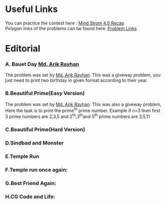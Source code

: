 <h1>Useful Links</h1>
<p>
You can practice the contest here : <a href="https://codeforces.com/contestInvitation/4284d68fadff82c5b861d3818b70eca85ee1011e">Mind Strom 4.0 Recap</a><br>
Polygon links of the problems can be found here: <a href="https://github.com/mdarikrayhan/Mind-Strom-4.0-Editorial-and-Problem-Set/blob/main/Problem%20Polygon%20Link.txt">Problem Links</a><br>
</p>


<h1>Editorial</h1>

<h3>A. Bauet Day <a href="https://github.com/mdarikrayhan">Md. Arik Rayhan</a></h3>
<p>
The problem was set by <a href="https://github.com/mdarikrayhan">Md. Arik Rayhan</a>. This was a giveway problem, you just need to print two birthday in given format according to their year.
</p>

<h3>B.Beautiful Prime(Easy Version)</h3>
<p>
The problem was set by <a href="https://github.com/mdarikrayhan">Md. Arik Rayhan</a>. This was also a giveway problem, Here the task is to print the prime<sup>th</sup> prime number. Example if n=3 then first 3 prime numbers are 2,3,5 and 2<sup>th</sup>,3<sup>th</sup>and 5<sup>th</sup> prime numbers are 3,5,11
</p>

<h3>C.Beautiful Prime(Hard Version)</h3>
<p>

</p>

<h3>D.Sindbad and Monster</h3>
<p>

</p>

<h3>E.Temple Run</h3>
<p>

</p>

<h3>F.Temple run once again:</h3>
<p>

</p>

<h3>G.Best Friend Again:</h3>
<p>

</p>

<h3>H.CG Code and Life:</h3>
<p>

</p>